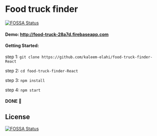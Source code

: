 # Food truck finder
[![FOSSA Status](https://app.fossa.io/api/projects/git%2Bgithub.com%2Fkaleem-elahi%2Ffood-truck-finder-React.svg?type=shield)](https://app.fossa.io/projects/git%2Bgithub.com%2Fkaleem-elahi%2Ffood-truck-finder-React?ref=badge_shield)


#### Demo: http://food-truck-28a7d.firebaseapp.com

#### Getting Started:

step 1: `git clone https://github.com/kaleem-elahi/food-truck-finder-React`

step 2: `cd food-truck-finder-React`

step 3: `npm install`

step 4: `npm start`

####  DONE 👏


## License
[![FOSSA Status](https://app.fossa.io/api/projects/git%2Bgithub.com%2Fkaleem-elahi%2Ffood-truck-finder-React.svg?type=large)](https://app.fossa.io/projects/git%2Bgithub.com%2Fkaleem-elahi%2Ffood-truck-finder-React?ref=badge_large)